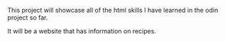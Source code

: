 This project will showcase all of the html skills I have learned in the odin project so far.

It will be a website that has information on recipes.
